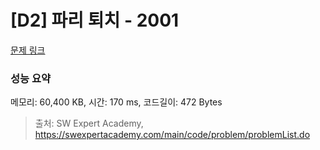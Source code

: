# [D2] 파리 퇴치 - 2001 

[문제 링크](https://swexpertacademy.com/main/code/problem/problemDetail.do?contestProbId=AV5PzOCKAigDFAUq) 

### 성능 요약

메모리: 60,400 KB, 시간: 170 ms, 코드길이: 472 Bytes



> 출처: SW Expert Academy, https://swexpertacademy.com/main/code/problem/problemList.do